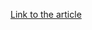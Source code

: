 [Link to the article](https://detect.fyi/hunting-svr-russian-foreign-intelligence-service-svr-exploiting-jetbrains-teamcity-cve-globally-1b40810f8552?source=rss-3d60ce83d2f7------2)
